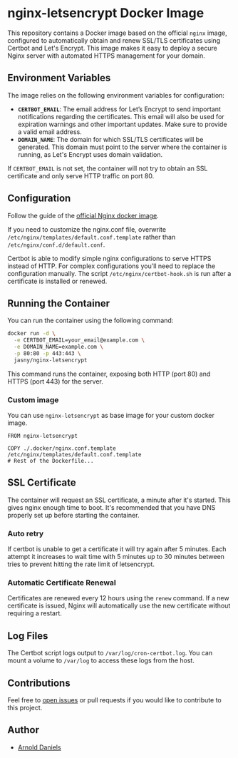 # nginx-letsencrypt Docker Image

This repository contains a Docker image based on the official `nginx` image, configured to automatically obtain and renew SSL/TLS certificates using Certbot and Let's Encrypt. This image makes it easy to deploy a secure Nginx server with automated HTTPS management for your domain.

## Environment Variables
The image relies on the following environment variables for configuration:

- **`CERTBOT_EMAIL`**: The email address for Let’s Encrypt to send important notifications regarding the certificates. This email will also be used for expiration warnings and other important updates. Make sure to provide a valid email address.
- **`DOMAIN_NAME`**: The domain for which SSL/TLS certificates will be generated. This domain must point to the server where the container is running, as Let's Encrypt uses domain validation.

If `CERTBOT_EMAIL` is not set, the container will not try to obtain an SSL certificate and only serve HTTP traffic on port 80.

## Configuration

Follow the guide of the [official Nginx docker image](https://hub.docker.com/_/nginx).

If you need to customize the nginx.conf file, overwrite `/etc/nginx/templates/default.conf.template` rather than `/etc/nginx/conf.d/default.conf`.

Certbot is able to modify simple nginx configurations to serve HTTPS instead of HTTP. For complex configurations you'll need to replace the configuration manually. The script `/etc/nginx/certbot-hook.sh` is run after a certificate is installed or renewed.

## Running the Container
You can run the container using the following command:

```sh
docker run -d \
  -e CERTBOT_EMAIL=your_email@example.com \
  -e DOMAIN_NAME=example.com \
  -p 80:80 -p 443:443 \
  jasny/nginx-letsencrypt
```

This command runs the container, exposing both HTTP (port 80) and HTTPS (port 443) for the server.

### Custom image

You can use `nginx-letsencrypt` as base image for your custom docker image.

```
FROM nginx-letsencrypt

COPY ./.docker/nginx.conf.template /etc/nginx/templates/default.conf.template
# Rest of the Dockerfile...
```

## SSL Certificate
The container will request an SSL certificate, a minute after it's started. This gives nginx enough time to boot. It's recommended that you have DNS properly set up before starting the container.

### Auto retry
If certbot is unable to get a certificate it will try again after 5 minutes. Each attempt it increases to wait time with 5 minutes up to 30 minutes between tries to prevent hitting the rate limit of letsencrypt.

### Automatic Certificate Renewal
Certificates are renewed every 12 hours using the `renew` command. If a new certificate is issued, Nginx will automatically use the new certificate without requiring a restart.

## Log Files
The Certbot script logs output to `/var/log/cron-certbot.log`. You can mount a volume to `/var/log` to access these logs from the host.

## Contributions
Feel free to [open issues](https://github.com/jasny/nginx-letsencrypt-docker/issues) or pull requests if you would like to contribute to this project.

## Author
- [Arnold Daniels](https://jasny.net)

